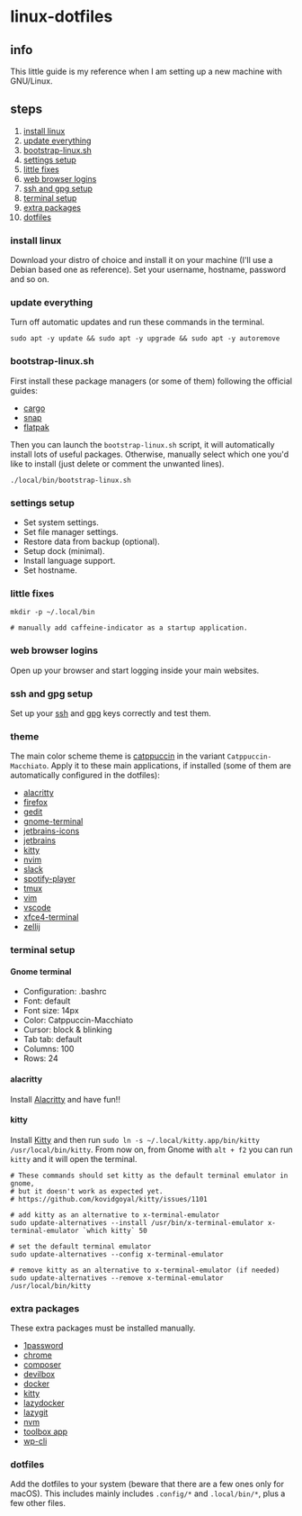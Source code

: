 # linux-dotfiles

## info

This little guide is my reference when I am setting up a new machine with GNU/Linux.

## steps

1. [install linux](#install-linux)
2. [update everything](#update-everything)
3. [bootstrap-linux.sh](#bootstrap-linuxsh)
4. [settings setup](#settings-setup)
5. [little fixes](#little-fixes)
6. [web browser logins](#web-browser-logins)
7. [ssh and gpg setup](#ssh-and-gpg-setup)
8. [terminal setup](#terminal-setup)
9. [extra packages](#extra-packages)
10. [dotfiles](#dotfiles)

### install linux

Download your distro of choice and install it on your machine (I'll use a Debian based one as reference). Set your username, hostname, password and so on.

### update everything

Turn off automatic updates and run these commands in the terminal.

```shell
sudo apt -y update && sudo apt -y upgrade && sudo apt -y autoremove
```

### bootstrap-linux.sh

First install these package managers (or some of them) following the official guides:

- [cargo](https://www.rust-lang.org/tools/install)
- [snap](https://snapcraft.io/docs/installing-snap-on-ubuntu)
- [flatpak](https://flatpak.org/setup/Ubuntu)

Then you can launch the `bootstrap-linux.sh` script, it will automatically install lots of useful packages.
Otherwise, manually select which one you'd like to install (just delete or comment the unwanted lines).

```shell
./local/bin/bootstrap-linux.sh
```

### settings setup

- Set system settings.
- Set file manager settings.
- Restore data from backup (optional).
- Setup dock (minimal).
- Install language support.
- Set hostname.

### little fixes

```shell
mkdir -p ~/.local/bin

# manually add caffeine-indicator as a startup application.
```

### web browser logins

Open up your browser and start logging inside your main websites.

### ssh and gpg setup

Set up your [ssh](https://gist.github.com/ailequal/b74811385f4047b34ad590d138c9ffcf) and [gpg](https://gist.github.com/ailequal/fc9b12cb35f119dcdc1a2f4406bf8b54) keys correctly and test them.

### theme

The main color scheme theme is [catppuccin](https://github.com/catppuccin) in the variant `Catppuccin-Macchiato`. Apply it to these main applications, if installed (some of them are automatically configured in the dotfiles):

- [alacritty](https://github.com/catppuccin/alacritty)
- [firefox](https://github.com/catppuccin/firefox)
- [gedit](https://github.com/catppuccin/gedit)
- [gnome-terminal](https://github.com/catppuccin/gnome-terminal)
- [jetbrains-icons](https://github.com/catppuccin/jetbrains-icons)
- [jetbrains](https://github.com/catppuccin/jetbrains)
- [kitty](https://github.com/catppuccin/kitty)
- [nvim](https://github.com/catppuccin/nvim)
- [slack](https://github.com/catppuccin/slack)
- [spotify-player](https://github.com/catppuccin/spotify-player)
- [tmux](https://github.com/catppuccin/tmux)
- [vim](https://github.com/catppuccin/vim)
- [vscode](https://github.com/catppuccin/vscode)
- [xfce4-terminal](https://github.com/catppuccin/xfce4-terminal)
- [zellij](https://github.com/catppuccin/zellij)

### terminal setup

#### Gnome terminal

- Configuration: .bashrc
- Font: default
- Font size: 14px
- Color: Catppuccin-Macchiato
- Cursor: block & blinking
- Tab tab: default
- Columns: 100
- Rows: 24

#### alacritty

Install [Alacritty](https://github.com/alacritty/alacritty/blob/master/INSTALL.md) and have fun!!

#### kitty

Install [Kitty](https://sw.kovidgoyal.net/kitty/binary/#install-kitty) and then run
`sudo ln -s ~/.local/kitty.app/bin/kitty /usr/local/bin/kitty`. From now on, from Gnome with `alt + f2` you can run `kitty` and it will open the terminal.

```shell
# These commands should set kitty as the default terminal emulator in gnome,
# but it doesn't work as expected yet.
# https://github.com/kovidgoyal/kitty/issues/1101

# add kitty as an alternative to x-terminal-emulator
sudo update-alternatives --install /usr/bin/x-terminal-emulator x-terminal-emulator `which kitty` 50

# set the default terminal emulator
sudo update-alternatives --config x-terminal-emulator

# remove kitty as an alternative to x-terminal-emulator (if needed)
sudo update-alternatives --remove x-terminal-emulator /usr/local/bin/kitty
```

### extra packages

These extra packages must be installed manually.

- [1password](https://1password.com)
- [chrome](https://www.google.com/chrome)
- [composer](https://getcomposer.org)
- [devilbox](https://github.com/cytopia/devilbox)
- [docker](https://docs.docker.com/engine/install/ubuntu)
- [kitty](https://sw.kovidgoyal.net/kitty)
- [lazydocker](https://github.com/jesseduffield/lazydocker)
- [lazygit](https://github.com/jesseduffield/lazygit)
- [nvm](https://github.com/nvm-sh/nvm)
- [toolbox app](https://www.jetbrains.com/toolbox-app)
- [wp-cli](https://github.com/wp-cli/wp-cli)

### dotfiles

Add the dotfiles to your system (beware that there are a few ones only for macOS).
This includes mainly includes `.config/*` and `.local/bin/*`, plus a few other files.
